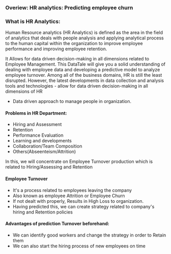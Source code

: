 ### Overiew: HR analytics: Predicting employee churn


### What is HR Analytics:
Human Resource analytics (HR Analytics) is defined as the area in the field of analytics that deals with people analysis and applying analytical process to the human capital within the organization to improve employee performance and improving employee retention.

It Allows for data driven decision-making in all dimensions related to Employee Management.
This DataTale will give you a solid understanding of dealing with employee data and developing a predictive model to analyze employee turnover.
Among all of the business domains, HR is still the least disrupted. However, the latest developments in data collection and analysis tools and technologies - allow for data driven decision-making in all dimensions of HR

- Data driven approach to manage people in organization.

#### Problems in HR Department:
- Hiring and Assessment
- Retention
- Performance Evaluation
- Learning and developments
- Collaboration/Team Composition
- Others(Abseenteism/Attrition)

In this, we will concentrate on Employee Turnover production which is related to Hiring/Assessing and Retention
#### Employee Turnover
- It's a process related to employees leaving the company
- Also known as employee Attrition or Employee Churn
- If not dealt with properly, Results in High Loss to organization.
- Having predicted this, we can create strategy related to company's hiring and Retention policies

#### Advantages of prediction Turnover beforehand:
- We can identify good workers and change the strategy in order to Retain them
- We can also start the hiring process of new employees on time
